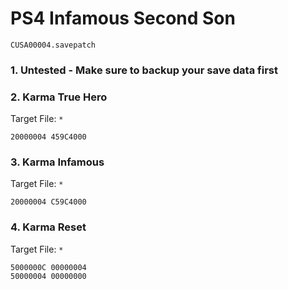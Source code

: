 # PS4 Infamous Second Son

`CUSA00004.savepatch`

### 1. Untested - Make sure to backup your save data first
### 2. Karma True Hero

Target File: `*`

```
20000004 459C4000
```

### 3. Karma Infamous

Target File: `*`

```
20000004 C59C4000
```

### 4. Karma Reset

Target File: `*`

```
5000000C 00000004
50000004 00000000
```

